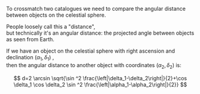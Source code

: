 To crossmatch two catalogues we need to compare the angular distance between objects on the celestial sphere.

People loosely call this a "distance",  
but technically it's an angular distance: the projected angle between objects as seen from Earth.

If we have an object on the celestial sphere with right ascension and declination $\left(\alpha_1, \delta_1\right)$ ,  
then the angular distance to another object with coordinates $\left(\alpha_2, \delta_2\right)$ is:

$$
d=2 \arcsin \sqrt{\sin ^2 \frac{\left|\delta_1-\delta_2\right|}{2}+\cos \delta_1 \cos \delta_2 \sin ^2 \frac{\left|\alpha_1-\alpha_2\right|}{2}}
$$